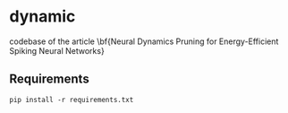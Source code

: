 # dynamic
codebase of the article \bf{Neural Dynamics Pruning for Energy-Efficient Spiking Neural Networks}

## Requirements
````
pip install -r requirements.txt
````
